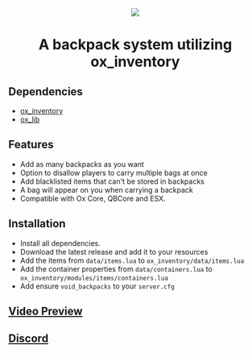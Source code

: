 <div align="center">
    <img src="https://i.ibb.co/C62cZS9/void-backpacks-banner.jpg">
</div>
<div align='center'><h1>A backpack system utilizing ox_inventory</h1></div>

## Dependencies
* [ox_inventory](https://github.com/overextended/ox_inventory)
* [ox_lib](https://github.com/overextended/ox_lib)

## Features
* Add as many backpacks as you want
* Option to disallow players to carry multiple bags at once
* Add blacklisted items that can't be stored in backpacks
* A bag will appear on you when carrying a backpack
* Compatible with Ox Core, QBCore and ESX.

## Installation
* Install all dependencies.
* Download the latest release and add it to your resources
* Add the items from `data/items.lua` to `ox_inventory/data/items.lua`
* Add the container properties from `data/containers.lua` to `ox_inventory/modules/items/containers.lua`
* Add ensure `void_backpacks` to your `server.cfg`

## [Video Preview](https://streamable.com/t3xvos)
## [Discord](https://discord.gg/J6wYuXyZUf)
